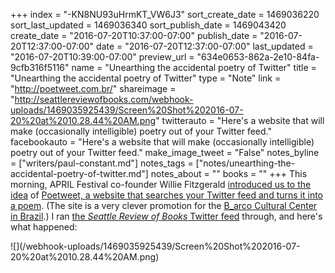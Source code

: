 +++
index = "-KN8NU93uHrmKT_VW6J3"
sort_create_date = 1469036220
sort_last_updated = 1469036340
sort_publish_date = 1469043420
create_date = "2016-07-20T10:37:00-07:00"
publish_date = "2016-07-20T12:37:00-07:00"
date = "2016-07-20T12:37:00-07:00"
last_updated = "2016-07-20T10:39:00-07:00"
preview_url = "634e0653-862a-2e10-84fa-9cfb316f5116"
name = "Unearthing the accidental poetry of Twitter"
title = "Unearthing the accidental poetry of Twitter"
type = "Note"
link = "http://poetweet.com.br/"
shareimage = "http://seattlereviewofbooks.com/webhook-uploads/1469035925439/Screen%20Shot%202016-07-20%20at%2010.28.44%20AM.png"
twitterauto = "Here's a website that will make (occasionally intelligible) poetry out of your Twitter feed."
facebookauto = "Here's a website that will make (occasionally intelligible) poetry out of your Twitter feed."
make_image_tweet = "False"
notes_byline = ["writers/paul-constant.md"]
notes_tags = ["notes/unearthing-the-accidental-poetry-of-twitter.md"]
notes_about = ""
books = ""
+++
This morning, APRIL Festival co-founder Willie Fitzgerald [introduced us to the idea](https://twitter.com/williefitz/status/755815194136186880) of [Poetweet, a website that searches your Twitter feed and turns it into a poem](http://poetweet.com.br/). (The site is a very clever promotion for the [B_arco Cultural Center in Brazil](http://barco.art.br/b_arco/).) I ran [the *Seattle Review of Books* Twitter feed](https://twitter.com/seattlereviewof) through, and here's what happened:

<p class-"image">![](/webhook-uploads/1469035925439/Screen%20Shot%202016-07-20%20at%2010.28.44%20AM.png)</p>
